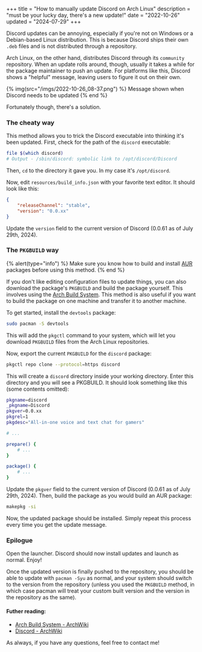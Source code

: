 +++
title = "How to manually update Discord on Arch Linux"
description = "must be your lucky day, there's a new update!"
date = "2022-10-26"
updated = "2024-07-29"
+++

Discord updates can be annoying, especially if you're not on Windows or a Debian-based Linux distribution. This is because Discord ships their own `.deb` files and is not distributed through a repository.

Arch Linux, on the other hand, distributes Discord through its `community` repository. When an update rolls around, though, usually it takes a while for the package maintainer to push an update. For platforms like this, Discord shows a "helpful" message, leaving users to figure it out on their own.

{% img(src="/imgs/2022-10-26_08-37.png") %}
Message shown when Discord needs to be updated
{% end %}

Fortunately though, there's a solution.

### The cheaty way

This method allows you to trick the Discord executable into thinking it's been updated. First, check for the path of the `discord` executable:

```sh
file $(which discord)
# Output - /sbin/discord: symbolic link to /opt/discord/Discord
```

Then, `cd` to the directory it gave you. In my case it's `/opt/discord`.

Now, edit `resources/build_info.json` with your favorite text editor. It should look like this:

```json
{
    "releaseChannel": "stable",
    "version": "0.0.xx"
}
```

Update the `version` field to the current version of Discord (0.0.61 as of July 29th, 2024).

### The `PKGBUILD` way

{% alert(type="info") %}
Make sure you know how to build and install [AUR](https://aur.archlinux.org/) packages before using this method.
{% end %}

If you don't like editing configuration files to update things, you can also download the package's `PKGBUILD` and build the package yourself. This involves using the [Arch Build System](https://wiki.archlinux.org/title/Arch_Build_System). This method is also useful if you want to build the package on one machine and transfer it to another machine.


To get started, install the `devtools` package:

```sh
sudo pacman -S devtools
```

This will add the `pkgctl` command to your system, which will let you download `PKGBUILD` files from the Arch Linux repositories.

Now, export the current `PKGBUILD` for the `discord` package:

```sh
pkgctl repo clone --protocol=https discord
```

This will create a `discord` directory inside your working directory. Enter this directory and you will see a PKGBUILD. It should look something like this (some contents omitted):

```sh
pkgname=discord
_pkgname=Discord
pkgver=0.0.xx
pkgrel=1
pkgdesc="All-in-one voice and text chat for gamers"

# ...

prepare() {
    # ...
}

package() {
    # ...
}
```

Update the `pkgver` field to the current version of Discord (0.0.61 as of July 29th, 2024). Then, build the package as you would build an AUR package:

```sh
makepkg -si
```

Now, the updated package should be installed. Simply repeat this process every time you get the update message.

### Epilogue

Open the launcher. Discord should now install updates and launch as normal. Enjoy!

Once the updated version is finally pushed to the repository, you should be able to update with `pacman -Syu` as normal, and your system should switch to the version from the repository (unless you used the `PKGBUILD` method, in which case pacman will treat your custom built version and the version in the repository as the same).

#### Futher reading:

 - [Arch Build System - ArchWiki](https://wiki.archlinux.org/title/Arch_Build_System#Retrieve_PKGBUILD_source)
 - [Discord - ArchWiki](https://wiki.archlinux.org/title/Discord#Discord_asks_for_an_update_not_yet_available_in_the_repository)

As always, if you have any questions, feel free to contact me!
